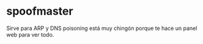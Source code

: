 # spoofmaster
Sirve para ARP y DNS poisoning está muy chingón porque te hace un panel web para ver todo.
